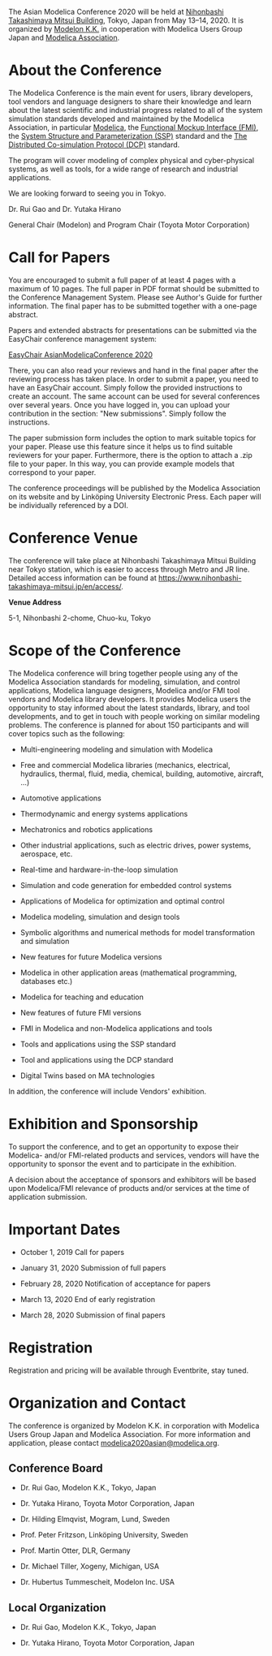 
The Asian Modelica Conference 2020 will be held at [Nihonbashi Takashimaya Mitsui Building](https://www.nihonbashi-takashimaya-mitsui.jp/en/about/), Tokyo, Japan from May 13–14, 2020. It is organized by [Modelon K.K.](https://www.modelon.com/) in cooperation with Modelica Users Group Japan and [Modelica Association](https://www.modelica.org/).

# About the Conference

The Modelica Conference is the main event for users, library developers, tool vendors and language designers to share their knowledge and learn about the latest scientific and industrial progress related to all of the system simulation standards developed and maintained by the Modelica Association, in particular [Modelica](https://www.modelica.org/), the [Functional Mockup Interface (FMI)](http://www.fmi-standard.org/), the [System Structure and Parameterization (SSP)](https://ssp-standard.org/) standard and the [The Distributed Co-simulation Protocol (DCP)](https://dcp-standard.org/) standard.

The program will cover modeling of complex physical and cyber-physical systems, as well as tools, for a wide range of research and industrial applications.

We are looking forward to seeing you in Tokyo.

Dr. Rui Gao and Dr. Yutaka Hirano

General Chair (Modelon) and Program Chair (Toyota Motor Corporation)

# Call for Papers

You are encouraged to submit a full paper of at least 4 pages with a maximum of 10 pages. The full paper in PDF format should be submitted to the Conference Management System. Please see Author's Guide for further information. The final paper has to be submitted together with a one-page abstract.

Papers and extended abstracts for presentations can be submitted via the EasyChair conference management system:

[EasyChair AsianModelicaConference 2020](https://easychair.org/conferences/submissions?a=23279376)

There, you can also read your reviews and hand in the final paper after the reviewing process has taken place. In order to submit a paper, you need to have an EasyChair account. Simply follow the provided instructions to create an account. The same account can be used for several conferences over several years. Once you have logged in, you can upload your contribution in the section: "New submissions". Simply follow the instructions.

The paper submission form includes the option to mark suitable topics for your paper. Please use this feature since it helps us to find suitable reviewers for your paper. Furthermore, there is the option to attach a .zip file to your paper. In this way, you can provide example models that correspond to your paper.

The conference proceedings will be published by the Modelica Association on its website and by Linköping University Electronic Press. Each paper will be individually referenced by a DOI.

# Conference Venue

The conference will take place at Nihonbashi Takashimaya Mitsui Building near Tokyo station, which is easier to access through Metro and JR line. Detailed access information can be found at https://www.nihonbashi-takashimaya-mitsui.jp/en/access/.

**Venue Address**

5-1, Nihonbashi 2-chome, Chuo-ku, Tokyo

# Scope of the Conference

The Modelica conference will bring together people using any of the Modelica Association standards for modeling, simulation, and control applications, Modelica language designers, Modelica and/or FMI tool vendors and Modelica library developers. It provides Modelica users the opportunity to stay informed about the latest standards, library, and tool developments, and to get in touch with people working on similar modeling problems. The conference is planned for about 150 participants and will cover topics such as the following:


*  Multi-engineering modeling and simulation with Modelica

*  Free and commercial Modelica libraries (mechanics, electrical, hydraulics, thermal, fluid, media, chemical, building, automotive, aircraft, ...)

*  Automotive applications

*  Thermodynamic and energy systems applications

*  Mechatronics and robotics applications

*  Other industrial applications, such as electric drives, power systems, aerospace, etc.

*  Real-time and hardware-in-the-loop simulation

*  Simulation and code generation for embedded control systems

*  Applications of Modelica for optimization and optimal control

*  Modelica modeling, simulation and design tools

*  Symbolic algorithms and numerical methods for model transformation and simulation

*  New features for future Modelica versions

*  Modelica in other application areas (mathematical programming, databases etc.)

*  Modelica for teaching and education

*  New features of future FMI versions

*  FMI in Modelica and non-Modelica applications and tools

*  Tools and applications using the SSP standard

*  Tool and applications using the DCP standard

*  Digital Twins based on MA technologies

In addition, the conference will include Vendors' exhibition.

# Exhibition and Sponsorship

To support the conference, and to get an opportunity to expose their Modelica- and/or FMI-related products and services, vendors will have the opportunity to sponsor the event and to participate in the exhibition.

A decision about the acceptance of sponsors and exhibitors will be based upon Modelica/FMI relevance of products and/or services at the time of application submission.

# Important Dates

*  October 1, 2019 Call for papers

*  January 31, 2020 Submission of full papers

*  February 28, 2020 Notification of acceptance for papers

*  March 13, 2020 End of early registration

*  March 28, 2020	Submission of final papers

# Registration

Registration and pricing will be available through Eventbrite, stay tuned. 

# Organization and Contact

The conference is organized by Modelon K.K. in corporation with Modelica Users Group Japan and Modelica Association.
For more information and application, please contact modelica2020asian@modelica.org.

## Conference Board

*  Dr. Rui Gao, Modelon K.K., Tokyo, Japan

*  Dr. Yutaka Hirano, Toyota Motor Corporation, Japan

*  Dr. Hilding Elmqvist, Mogram, Lund, Sweden

*  Prof. Peter Fritzson, Linköping University, Sweden

*  Prof. Martin Otter, DLR, Germany

*  Dr. Michael Tiller, Xogeny, Michigan, USA

*  Dr. Hubertus Tummescheit, Modelon Inc. USA

## Local Organization

*  Dr. Rui Gao, Modelon K.K., Tokyo, Japan

*  Dr. Yutaka Hirano, Toyota Motor Corporation, Japan
